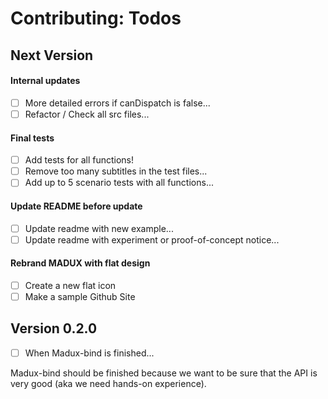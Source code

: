 
# Contributing: Todos


## Next Version

#### Internal updates
- [ ] More detailed errors if canDispatch is false...
- [ ] Refactor / Check all src files...

#### Final tests
- [ ] Add tests for all functions!
- [ ] Remove too many subtitles in the test files...
- [ ] Add up to 5 scenario tests with all functions...

#### Update README before update
- [ ] Update readme with new example...
- [ ] Update readme with experiment or proof-of-concept notice...

#### Rebrand MADUX with flat design
- [ ] Create a new flat icon
- [ ] Make a sample Github Site

## Version 0.2.0

- [ ] When Madux-bind is finished...

Madux-bind should be finished because we want to be sure that the API is very good (aka we need hands-on experience).
